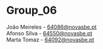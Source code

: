 # Group_06
João Meireles - 64086@novasbe.pt  
Afonso Silva - 64550@novasbe.pt  
Marta Tomaz - 64092@novasbe.pt
